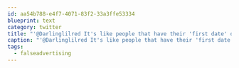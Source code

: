 ```yaml
---
id: aa54b788-e4f7-4071-83f2-33a3ffe53334
blueprint: text
category: twitter
title: "'@Darlinglilred It's like people that have their 'first date' outfit that isn't anything like what they normally wear.#falseadvertising"
caption: "'@Darlinglilred It's like people that have their 'first date' outfit that isn't anything like what they normally wear.<span class=\"hashtag hashtag_local\">#<a href=\"http://tweettemp.darylchymko.ca/?tag=falseadvertising\">falseadvertising</a>"
tags:
  - falseadvertising
---
```

